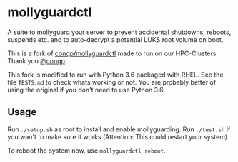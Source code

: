 # mollyguardctl
A suite to mollyguard your server to prevent accidental shutdowns, reboots, suspends etc. and to auto-decrypt a potential LUKS root volume on boot. 

This is a fork of [conqp/mollyguardctl](https://github.com/conqp/mollyguardctl) made to run on our HPC-Clusters. Thank you [@conqp](https://github.com/conqp/).

This fork is modified to run with Python 3.6 packaged with RHEL. See the file `TESTS.md` to check whats working or not. You are probably better of using the original if you don't need to use Python 3.6.

## Usage

Run `./setup.sh` as root to install and enable mollyguarding. Run `./test.sh` if you wan't to make sure  it works (Attention: This could restart your system)

To reboot the system now, use `mollyguardctl reboot`.

